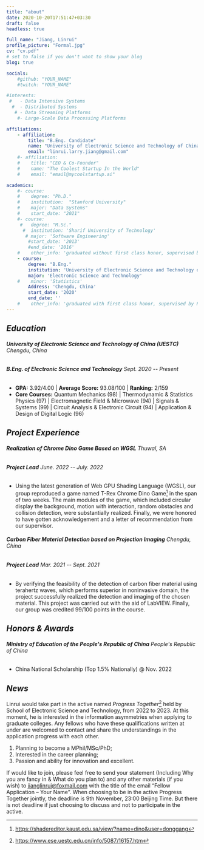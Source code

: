 ```yaml
---
title: "about"
date: 2020-10-20T17:51:47+03:30
draft: false
headless: true

full_name: "Jiang, Linrui"
profile_picture: "Formal.jpg"
cv: "cv.pdf"
# set to false if you don't want to show your blog
blog: true

socials:
    #github: "YOUR_NAME"
    #twitch: "YOUR_NAME"

#interests:
 #   - Data Intensive Systems
  #  - Distributed Systems
   # - Data Streaming Platforms
    #- Large-Scale Data Processing Platforms

affiliations:
    - affiliation:
        title: "B.Eng. Candidate"
        name: "University of Electronic Science and Technology of China"
        email: "linrui.larry.jiang@gmail.com"
    #- affiliation:
    #    title: "CEO & Co-Founder"
    #    name: "The Coolest Startup In the World"
    #    email: "email@mycoolstartup.ai"

academics:
    #- course:
    #    degree: "Ph.D."
    #    institution:  "Stanford University"
    #    major: "Data Systems"
    #    start_date: "2021"
    #- course:
     #   degree: "M.Sc."
      #  institution: 'Sharif University of Technology'
       # major: 'Software Engineering'
        #start_date: '2013'
        #end_date: '2016'
    #    other_info: 'graduated without first class honor, supervised by Prof. Very Cool!'
    - course:
        degree: "B.Eng."
        institution: 'University of Electronic Science and Technology of China'
        major: 'Electronic Science and Technology'
    #    minor: 'Statistics'
        Address: 'Chengdu, China'
        start_date: '2020'
        end_date: ''
    #    other_info: 'graduated with first class honor, supervised by Prof.  Cool!'
---
```

## ***Education***
###### **University of Electronic Science and Technology of China (UESTC)** Chengdu, China
###### ***B.Eng. of Electronic Science and Technology*** *Sept. 2020 -- Present*
- **GPA:** 3.92/4.00 | **Average Score:** 93.08/100 | **Ranking:** 2/159
- **Core Courses:** Quantum Mechanics (98) | Thermodynamic & Statistics Physics (97) | Electromagnetic Field & Microwave (94) | Signals & Systems (99) | Circuit Analysis & Electronic Circuit (94) | Application & Design of Digital Logic (96)

## ***Project Experience***
###### **Realization of Chrome Dino Game Based on WGSL** Thuwal, SA
###### ***Project Lead*** *June. 2022 -- July. 2022*
- Using the latest generation of Web GPU Shading Language (WGSL), our group reproduced a game named T-Rex Chrome Dino Game[^1] in the span of two weeks. The main modules of the game, which included circular display the background, motion with interaction, random obstacles and collision detection, were substantially realized. Finally, we were honored to have gotten acknowledgement and a letter of recommendation from our supervisor.

###### **Carbon Fiber Material Detection based on Projection Imaging** Chengdu, China
###### ***Project Lead*** *Mar. 2021 -- Sept. 2021*
- By verifying the feasibility of the detection of carbon fiber material using terahertz waves, which performs superior in noninvasive domain, the project successfully realized the detection and imaging of the chosen material. This project was carried out with the aid of LabVIEW. Finally, our group was credited 99/100 points in the course.

## ***Honors & Awards***
###### **Ministry of Education of the People's Republic of China** People's Republic of China
- China National Scholarship (Top 1.5% Nationally) @ Nov. 2022

## ***News***
Linrui would take part in the active named *Progress Together*[^2] held by School of Electronic Science and Technology, from 2022 to 2023. At this moment, he is interested in the information asymmetries when applying to graduate colleges. Any fellows who have these qualifications written at under are welcomed to contact and share the understandings in the application progress with each other.

1) Planning to become a MPhil/MSc/PhD; 
2) Interested in the career planning;
3) Passion and ability for innovation and excellent.

If would like to join, please feel free to send your statement (Including Why you are fancy in & What do you plan to) and any other materials (if you wish) to jianglinrui@foxmail.com with the title of the email “Fellow Application – Your Name”. When choosing to be in the active Progress Together jointly, the deadline is 9th November, 23:00 Beijing Time. But there is not deadline if just choosing to discuss and not to participate in the active.


[^1]: https://shadereditor.kaust.edu.sa/view/?name=dino&user=donggang
[^2]: https://www.ese.uestc.edu.cn/info/5087/16157.htm